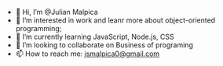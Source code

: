 - 👋 Hi, I’m @Julian Malpica
- 👀 I’m interested in work and leanr more about object-oriented programming;
- 🌱 I’m currently learning JavaScript, Node.js, CSS
- 💞️ I’m looking to collaborate on Business of programing
- 📫 How to reach me: jsmalpica0@gmail.com

<!---
Julian Malpica/Julian Malpica is a ✨ special ✨ repository because its `README.md` (this file) appears on your GitHub profile.
You can click the Preview link to take a look at your changes.
--->
